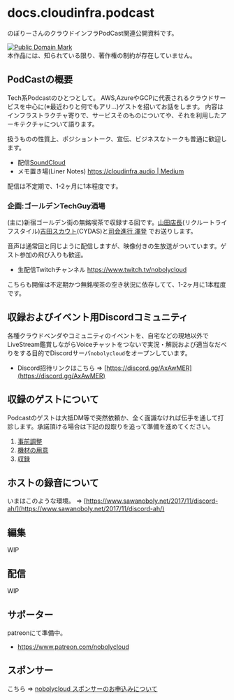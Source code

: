 # docs.cloudinfra.podcast

のぼりーさんのクラウドインフラPodCast関連公開資料です。

<p>
<a rel="license" href="http://creativecommons.org/publicdomain/mark/1.0/">
<img src="http://i.creativecommons.org/p/mark/1.0/88x31.png"
     style="border-style: none;" alt="Public Domain Mark" />
</a>
<br />
本作品には、知られている限り、著作権の制約が存在していません。
</p>

## PodCastの概要

Tech系Podcastのひとつとして。
AWS,AzureやGCPに代表されるクラウドサービスを中心に(※最近わりと何でもアリ...)ゲストを招いてお話をします。
内容はインフラストラクチャ寄りで、サービスそのものについてや、それを利用したアーキテクチャについて語ります。

扱うものの性質上、ポジショントーク、宣伝、ビジネスなトークも普通に歓迎します。

- 配信[SoundCloud](https://soundcloud.com/cloudinfra_podcast_ja)
- メモ置き場(Liner Notes) [https://cloudinfra.audio | Medium ](https://cloudinfra.audio)

配信は不定期で、1-2ヶ月に1本程度です。

### 企画:ゴールデンTechGuy酒場

(主に)新宿ゴールデン街の無銘喫茶で収録する回です。[山田店長](https://twitter.com/nii_yan)(リクルートライフスタイル)[吉田スカウト](https://twitter.com/yoshidashingo)(CYDAS)と[司会進行 澤登](https://twitter.com/sawanoboly) でお送りします。

音声は通常回と同じように配信しますが、映像付きの生放送がついています。ゲスト参加の飛び入りも歓迎。

- 生配信Twitchチャンネル https://www.twitch.tv/nobolycloud

こちらも開催は不定期かつ無銘喫茶の空き状況に依存してて、1-2ヶ月に1本程度です。

## 収録およびイベント用Discordコミュニティ

各種クラウドベンダやコミュニティのイベントを、自宅などの現地以外でLiveStream鑑賞しながらVoiceチャットをつないで実況・解説および適当なだべりをする目的でDiscordサーバ`nobolycloud`をオープンしています。

- Discord招待リンクはこちら => [https://discord.gg/AxAwMER](https://discord.gg/AxAwMER)


## 収録のゲストについて

Podcastのゲストは大抵DM等で突然依頼か、全く面識なければ伝手を通して打診します。承諾頂ける場合は下記の段取りを追って準備を進めてください。

1. [事前調整](./for_guest/10_Preconditioning.md)
1. [機材の用意](./for_guest/20_Equipments.md)
1. [収録](./for_guest/30_Recording.md)


## ホストの録音について

いまはこのような環境。 => [https://www.sawanoboly.net/2017/11/discord-ah/](https://www.sawanoboly.net/2017/11/discord-ah/)

## 編集

WIP

## 配信

WIP

## サポーター

patreonにて準備中。

- https://www.patreon.com/nobolycloud

## スポンサー

こちら => [nobolycloud スポンサーのお申込みについて](./Sponsor.md)
